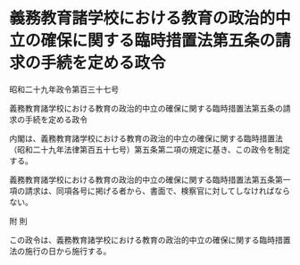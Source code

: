 # 義務教育諸学校における教育の政治的中立の確保に関する臨時措置法第五条の請求の手続を定める政令

昭和二十九年政令第百三十七号

義務教育諸学校における教育の政治的中立の確保に関する臨時措置法第五条の請求の手続を定める政令

内閣は、義務教育諸学校における教育の政治的中立の確保に関する臨時措置法（昭和二十九年法律第百五十七号）第五条第二項の規定に基き、この政令を制定する。

義務教育諸学校における教育の政治的中立の確保に関する臨時措置法第五条第一項の請求は、同項各号に掲げる者から、書面で、検察官に対してしなければならない。

附 則

この政令は、義務教育諸学校における教育の政治的中立の確保に関する臨時措置法の施行の日から施行する。
